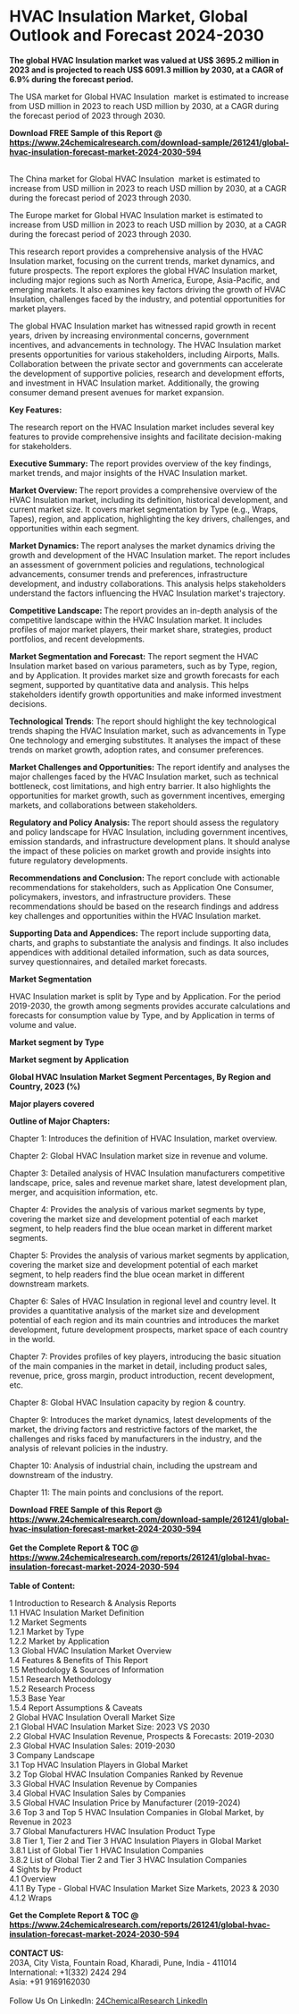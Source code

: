 <h1>HVAC Insulation Market, Global Outlook and Forecast 2024-2030</h1><p><strong>The global HVAC Insulation market was valued at US$ 3695.2 million in 2023 and is projected to reach US$ 6091.3 million by 2030, at a CAGR of 6.9% during the forecast period.</strong></p><p>
</p><p>The USA market for Global HVAC Insulation  market is estimated to increase from USD million in 2023 to reach USD million by 2030, at a CAGR during the forecast period of 2023 through 2030.</p><div><b>Download FREE Sample of this Report @ 
            <a href="https://www.24chemicalresearch.com/download-sample/261241/global-hvac-insulation-forecast-market-2024-2030-594">
            https://www.24chemicalresearch.com/download-sample/261241/global-hvac-insulation-forecast-market-2024-2030-594</a></b></div><br><p>
</p><p>The China market for Global HVAC Insulation  market is estimated to increase from USD million in 2023 to reach USD million by 2030, at a CAGR during the forecast period of 2023 through 2030.</p><p>
</p><p>The Europe market for Global HVAC Insulation market is estimated to increase from USD million in 2023 to reach USD million by 2030, at a CAGR during the forecast period of 2023 through 2030.</p><p>
</p><p>This research report provides a comprehensive analysis of the HVAC Insulation market, focusing on the current trends, market dynamics, and future prospects. The report explores the global HVAC Insulation market, including major regions such as North America, Europe, Asia-Pacific, and emerging markets. It also examines key factors driving the growth of HVAC Insulation, challenges faced by the industry, and potential opportunities for market players.</p><p>
</p><p>The global HVAC Insulation market has witnessed rapid growth in recent years, driven by increasing environmental concerns, government incentives, and advancements in technology. The HVAC Insulation market presents opportunities for various stakeholders, including Airports, Malls. Collaboration between the private sector and governments can accelerate the development of supportive policies, research and development efforts, and investment in HVAC Insulation market. Additionally, the growing consumer demand present avenues for market expansion.</p><p>
<strong>Key Features:</strong></p><p>
The research report on the HVAC Insulation market includes several key features to provide comprehensive insights and facilitate decision-making for stakeholders.</p><p>
<strong>Executive Summary: </strong>The report provides overview of the key findings, market trends, and major insights of the HVAC Insulation market.</p><p>
<strong>Market Overview: </strong>The report provides a comprehensive overview of the HVAC Insulation market, including its definition, historical development, and current market size. It covers market segmentation by Type (e.g., Wraps, Tapes), region, and application, highlighting the key drivers, challenges, and opportunities within each segment.</p><p>
<strong>Market Dynamics: </strong>The report analyses the market dynamics driving the growth and development of the HVAC Insulation market. The report includes an assessment of government policies and regulations, technological advancements, consumer trends and preferences, infrastructure development, and industry collaborations. This analysis helps stakeholders understand the factors influencing the HVAC Insulation market's trajectory.</p><p>
<strong>Competitive Landscape: </strong>The report provides an in-depth analysis of the competitive landscape within the HVAC Insulation market. It includes profiles of major market players, their market share, strategies, product portfolios, and recent developments.</p><p>
<strong>Market Segmentation and Forecast:</strong> The report segment the HVAC Insulation market based on various parameters, such as by Type, region, and by Application. It provides market size and growth forecasts for each segment, supported by quantitative data and analysis. This helps stakeholders identify growth opportunities and make informed investment decisions.</p><p>
<strong>Technological Trends</strong>: The report should highlight the key technological trends shaping the HVAC Insulation market, such as advancements in Type One technology and emerging substitutes. It analyses the impact of these trends on market growth, adoption rates, and consumer preferences.</p><p>
<strong>Market Challenges and Opportunities:</strong> The report identify and analyses the major challenges faced by the HVAC Insulation market, such as technical bottleneck, cost limitations, and high entry barrier. It also highlights the opportunities for market growth, such as government incentives, emerging markets, and collaborations between stakeholders.</p><p>
<strong>Regulatory and Policy Analysis: </strong>The report should assess the regulatory and policy landscape for HVAC Insulation, including government incentives, emission standards, and infrastructure development plans. It should analyse the impact of these policies on market growth and provide insights into future regulatory developments.</p><p>
<strong>Recommendations and Conclusion:</strong> The report conclude with actionable recommendations for stakeholders, such as Application One Consumer, policymakers, investors, and infrastructure providers. These recommendations should be based on the research findings and address key challenges and opportunities within the HVAC Insulation market.</p><p>
<strong>Supporting Data and Appendices:</strong> The report include supporting data, charts, and graphs to substantiate the analysis and findings. It also includes appendices with additional detailed information, such as data sources, survey questionnaires, and detailed market forecasts.</p><p>
<strong>Market Segmentation</strong></p><p>
HVAC Insulation market is split by Type and by Application. For the period 2019-2030, the growth among segments provides accurate calculations and forecasts for consumption value by Type, and by Application in terms of volume and value.</p><p>
<strong>Market segment by Type</strong></p><p>
</p><p>
</p><p><strong>Market segment by Application</strong></p><p>
</p><p>
</p><p><strong>Global HVAC Insulation Market Segment Percentages, By Region and Country, 2023 (%)</strong></p><p>
</p><p>
</p><p></p><p>
<strong>Major players covered</strong></p><p>
</p><p>
</p><p><strong>Outline of Major Chapters:</strong></p><p>
Chapter 1: Introduces the definition of HVAC Insulation, market overview.</p><p>
Chapter 2: Global HVAC Insulation market size in revenue and volume.</p><p>
Chapter 3: Detailed analysis of HVAC Insulation manufacturers competitive landscape, price, sales and revenue market share, latest development plan, merger, and acquisition information, etc.</p><p>
Chapter 4: Provides the analysis of various market segments by type, covering the market size and development potential of each market segment, to help readers find the blue ocean market in different market segments.</p><p>
Chapter 5: Provides the analysis of various market segments by application, covering the market size and development potential of each market segment, to help readers find the blue ocean market in different downstream markets.</p><p>
Chapter 6: Sales of HVAC Insulation in regional level and country level. It provides a quantitative analysis of the market size and development potential of each region and its main countries and introduces the market development, future development prospects, market space of each country in the world.</p><p>
Chapter 7: Provides profiles of key players, introducing the basic situation of the main companies in the market in detail, including product sales, revenue, price, gross margin, product introduction, recent development, etc.</p><p>
Chapter 8: Global HVAC Insulation capacity by region &amp; country.</p><p>
Chapter 9: Introduces the market dynamics, latest developments of the market, the driving factors and restrictive factors of the market, the challenges and risks faced by manufacturers in the industry, and the analysis of relevant policies in the industry.</p><p>
Chapter 10: Analysis of industrial chain, including the upstream and downstream of the industry.</p><p>
Chapter 11: The main points and conclusions of the report.</p><div><b>Download FREE Sample of this Report @ 
            <a href="https://www.24chemicalresearch.com/download-sample/261241/global-hvac-insulation-forecast-market-2024-2030-594">
            https://www.24chemicalresearch.com/download-sample/261241/global-hvac-insulation-forecast-market-2024-2030-594</a></b></div><br><div><b>Get the Complete Report & TOC @ 
            <a href="https://www.24chemicalresearch.com/reports/261241/global-hvac-insulation-forecast-market-2024-2030-594">
            https://www.24chemicalresearch.com/reports/261241/global-hvac-insulation-forecast-market-2024-2030-594</a></b></div><br>
            <b>Table of Content:</b><p>1 Introduction to Research & Analysis Reports<br />
    1.1 HVAC Insulation Market Definition<br />
    1.2 Market Segments<br />
        1.2.1 Market by Type<br />
        1.2.2 Market by Application<br />
    1.3 Global HVAC Insulation Market Overview<br />
    1.4 Features & Benefits of This Report<br />
    1.5 Methodology & Sources of Information<br />
        1.5.1 Research Methodology<br />
        1.5.2 Research Process<br />
        1.5.3 Base Year<br />
        1.5.4 Report Assumptions & Caveats<br />
2 Global HVAC Insulation Overall Market Size<br />
    2.1 Global HVAC Insulation Market Size: 2023 VS 2030<br />
    2.2 Global HVAC Insulation Revenue, Prospects & Forecasts: 2019-2030<br />
    2.3 Global HVAC Insulation Sales: 2019-2030<br />
3 Company Landscape<br />
    3.1 Top HVAC Insulation Players in Global Market<br />
    3.2 Top Global HVAC Insulation Companies Ranked by Revenue<br />
    3.3 Global HVAC Insulation Revenue by Companies<br />
    3.4 Global HVAC Insulation Sales by Companies<br />
    3.5 Global HVAC Insulation Price by Manufacturer (2019-2024)<br />
    3.6 Top 3 and Top 5 HVAC Insulation Companies in Global Market, by Revenue in 2023<br />
    3.7 Global Manufacturers HVAC Insulation Product Type<br />
    3.8 Tier 1, Tier 2 and Tier 3 HVAC Insulation Players in Global Market<br />
        3.8.1 List of Global Tier 1 HVAC Insulation Companies<br />
        3.8.2 List of Global Tier 2 and Tier 3 HVAC Insulation Companies<br />
4 Sights by Product<br />
    4.1 Overview<br />
        4.1.1 By Type - Global HVAC Insulation Market Size Markets, 2023 & 2030<br />
        4.1.2 Wraps<br />
      </p><div><b>Get the Complete Report & TOC @ 
            <a href="https://www.24chemicalresearch.com/reports/261241/global-hvac-insulation-forecast-market-2024-2030-594">
            https://www.24chemicalresearch.com/reports/261241/global-hvac-insulation-forecast-market-2024-2030-594</a></b></div><br><b>CONTACT US:</b><br>
            203A, City Vista, Fountain Road, Kharadi, Pune, India - 411014<br>
            International: +1(332) 2424 294<br>
            Asia: +91 9169162030 <br><br>
            Follow Us On LinkedIn: <a href="https://www.linkedin.com/company/24chemicalresearch/">24ChemicalResearch LinkedIn</a>